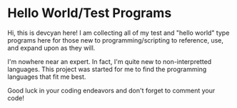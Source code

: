 # Hello World/Test Programs

Hi, this is devcyan here! I am collecting all of my test and "hello world" type programs here for those new to programming/scripting to reference, use, and expand upon as they will.

I'm nowhere near an expert. In fact, I'm quite new to non-interpretted languages. This project was started for me to find the programming languages that fit me best.

Good luck in your coding endeavors and don't forget to comment your code!